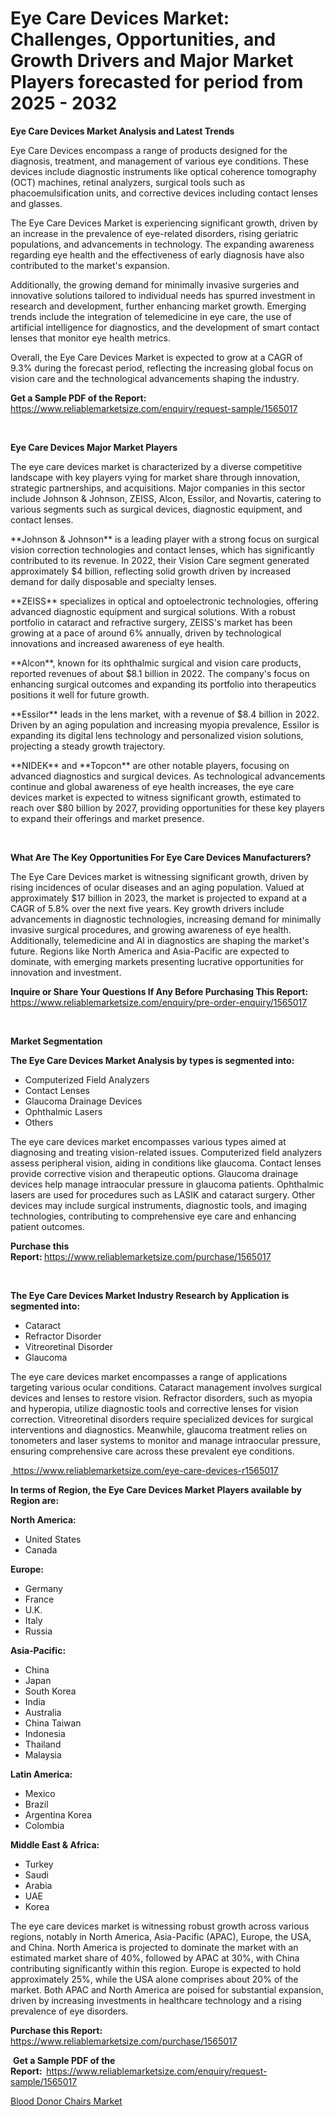 <p><h1>Eye Care Devices Market: Challenges, Opportunities, and Growth Drivers and Major Market Players forecasted for period from 2025 - 2032</h1></p><p><strong>Eye Care Devices Market Analysis and Latest Trends</strong></p>
<p><p>Eye Care Devices encompass a range of products designed for the diagnosis, treatment, and management of various eye conditions. These devices include diagnostic instruments like optical coherence tomography (OCT) machines, retinal analyzers, surgical tools such as phacoemulsification units, and corrective devices including contact lenses and glasses. </p><p>The Eye Care Devices Market is experiencing significant growth, driven by an increase in the prevalence of eye-related disorders, rising geriatric populations, and advancements in technology. The expanding awareness regarding eye health and the effectiveness of early diagnosis have also contributed to the market's expansion. </p><p>Additionally, the growing demand for minimally invasive surgeries and innovative solutions tailored to individual needs has spurred investment in research and development, further enhancing market growth. Emerging trends include the integration of telemedicine in eye care, the use of artificial intelligence for diagnostics, and the development of smart contact lenses that monitor eye health metrics. </p><p>Overall, the Eye Care Devices Market is expected to grow at a CAGR of 9.3% during the forecast period, reflecting the increasing global focus on vision care and the technological advancements shaping the industry.</p></p>
<p><strong>Get a Sample PDF of the Report:&nbsp;</strong> <a href="https://www.reliablemarketsize.com/enquiry/request-sample/1565017?utm_campaign=2773&utm_medium=2&utm_source=Github&utm_content=ia&utm_term=04032025&utm_id=eye-care-devices">https://www.reliablemarketsize.com/enquiry/request-sample/1565017</a></p>
<p>&nbsp;</p>
<p><strong>Eye Care Devices Major Market Players</strong></p>
<p><p>The eye care devices market is characterized by a diverse competitive landscape with key players vying for market share through innovation, strategic partnerships, and acquisitions. Major companies in this sector include Johnson & Johnson, ZEISS, Alcon, Essilor, and Novartis, catering to various segments such as surgical devices, diagnostic equipment, and contact lenses.</p><p>**Johnson & Johnson** is a leading player with a strong focus on surgical vision correction technologies and contact lenses, which has significantly contributed to its revenue. In 2022, their Vision Care segment generated approximately $4 billion, reflecting solid growth driven by increased demand for daily disposable and specialty lenses.</p><p>**ZEISS** specializes in optical and optoelectronic technologies, offering advanced diagnostic equipment and surgical solutions. With a robust portfolio in cataract and refractive surgery, ZEISS's market has been growing at a pace of around 6% annually, driven by technological innovations and increased awareness of eye health.</p><p>**Alcon**, known for its ophthalmic surgical and vision care products, reported revenues of about $8.1 billion in 2022. The company's focus on enhancing surgical outcomes and expanding its portfolio into therapeutics positions it well for future growth.</p><p>**Essilor** leads in the lens market, with a revenue of $8.4 billion in 2022. Driven by an aging population and increasing myopia prevalence, Essilor is expanding its digital lens technology and personalized vision solutions, projecting a steady growth trajectory.</p><p>**NIDEK** and **Topcon** are other notable players, focusing on advanced diagnostics and surgical devices. As technological advancements continue and global awareness of eye health increases, the eye care devices market is expected to witness significant growth, estimated to reach over $80 billion by 2027, providing opportunities for these key players to expand their offerings and market presence.</p></p>
<p>&nbsp;</p>
<p><strong>What Are The Key Opportunities For Eye Care Devices Manufacturers?</strong></p>
<p><p>The Eye Care Devices market is witnessing significant growth, driven by rising incidences of ocular diseases and an aging population. Valued at approximately $17 billion in 2023, the market is projected to expand at a CAGR of 5.8% over the next five years. Key growth drivers include advancements in diagnostic technologies, increasing demand for minimally invasive surgical procedures, and growing awareness of eye health. Additionally, telemedicine and AI in diagnostics are shaping the market's future. Regions like North America and Asia-Pacific are expected to dominate, with emerging markets presenting lucrative opportunities for innovation and investment.</p></p>
<p><strong>Inquire or Share Your Questions If Any Before Purchasing This Report:</strong> <a href="https://www.reliablemarketsize.com/enquiry/pre-order-enquiry/1565017?utm_campaign=2773&utm_medium=2&utm_source=Github&utm_content=ia&utm_term=04032025&utm_id=eye-care-devices">https://www.reliablemarketsize.com/enquiry/pre-order-enquiry/1565017</a></p>
<p>&nbsp;</p>
<p><strong>Market Segmentation</strong></p>
<p><strong>The Eye Care Devices Market Analysis by types is segmented into:</strong></p>
<p><ul><li>Computerized Field Analyzers</li><li>Contact Lenses</li><li>Glaucoma Drainage Devices</li><li>Ophthalmic Lasers</li><li>Others</li></ul></p>
<p><p>The eye care devices market encompasses various types aimed at diagnosing and treating vision-related issues. Computerized field analyzers assess peripheral vision, aiding in conditions like glaucoma. Contact lenses provide corrective vision and therapeutic options. Glaucoma drainage devices help manage intraocular pressure in glaucoma patients. Ophthalmic lasers are used for procedures such as LASIK and cataract surgery. Other devices may include surgical instruments, diagnostic tools, and imaging technologies, contributing to comprehensive eye care and enhancing patient outcomes.</p></p>
<p><strong>Purchase this Report:&nbsp;</strong><a href="https://www.reliablemarketsize.com/purchase/1565017?utm_campaign=2773&utm_medium=2&utm_source=Github&utm_content=ia&utm_term=04032025&utm_id=eye-care-devices">https://www.reliablemarketsize.com/purchase/1565017</a></p>
<p>&nbsp;</p>
<p><strong>The Eye Care Devices Market Industry Research by Application is segmented into:</strong></p>
<p><ul><li>Cataract</li><li>Refractor Disorder</li><li>Vitreoretinal Disorder</li><li>Glaucoma</li></ul></p>
<p><p>The eye care devices market encompasses a range of applications targeting various ocular conditions. Cataract management involves surgical devices and lenses to restore vision. Refractor disorders, such as myopia and hyperopia, utilize diagnostic tools and corrective lenses for vision correction. Vitreoretinal disorders require specialized devices for surgical interventions and diagnostics. Meanwhile, glaucoma treatment relies on tonometers and laser systems to monitor and manage intraocular pressure, ensuring comprehensive care across these prevalent eye conditions.</p></p>
<p><a href="https://www.reliablemarketsize.com/eye-care-devices-r1565017?utm_campaign=2773&utm_medium=2&utm_source=Github&utm_content=ia&utm_term=04032025&utm_id=eye-care-devices">&nbsp;https://www.reliablemarketsize.com/eye-care-devices-r1565017</a></p>
<p><strong>In terms of Region, the Eye Care Devices Market Players available by Region are:</strong></p>
<p>
    <p> <strong> North America: </strong>
        <ul>
            <li>United States</li>
            <li>Canada</li>
        </ul>
        </p> 
    <p> <strong> Europe: </strong>
        <ul>
            <li>Germany</li>
            <li>France</li>
            <li>U.K.</li>
            <li>Italy</li>
            <li>Russia</li>
        </ul>
        </p> 
    <p> <strong> Asia-Pacific: </strong>
        <ul>
            <li>China</li>
            <li>Japan</li>
            <li>South Korea</li>
            <li>India</li>
            <li>Australia</li>
            <li>China Taiwan</li>
            <li>Indonesia</li>
            <li>Thailand</li>
            <li>Malaysia</li>
        </ul>
        </p> 
    <p> <strong> Latin America: </strong>
        <ul>
            <li>Mexico</li>
            <li>Brazil</li>
            <li>Argentina Korea</li>
            <li>Colombia</li>
        </ul>
        </p> 
    <p> <strong> Middle East & Africa: </strong>
        <ul>
            <li>Turkey</li>
            <li>Saudi</li>
            <li>Arabia</li>
            <li>UAE</li>
            <li>Korea</li>
        </ul>
    </p>
    </p>
<p><p>The eye care devices market is witnessing robust growth across various regions, notably in North America, Asia-Pacific (APAC), Europe, the USA, and China. North America is projected to dominate the market with an estimated market share of 40%, followed by APAC at 30%, with China contributing significantly within this region. Europe is expected to hold approximately 25%, while the USA alone comprises about 20% of the market. Both APAC and North America are poised for substantial expansion, driven by increasing investments in healthcare technology and a rising prevalence of eye disorders.</p></p>
<p><strong>Purchase this Report: </strong><a href="https://www.reliablemarketsize.com/purchase/1565017?utm_campaign=2773&utm_medium=2&utm_source=Github&utm_content=ia&utm_term=04032025&utm_id=eye-care-devices">https://www.reliablemarketsize.com/purchase/1565017</a></p>
<p>&nbsp;<strong>Get a Sample PDF of the Report:&nbsp;&nbsp;</strong><a href="https://www.reliablemarketsize.com/enquiry/request-sample/1565017?utm_campaign=2773&utm_medium=2&utm_source=Github&utm_content=ia&utm_term=04032025&utm_id=eye-care-devices">https://www.reliablemarketsize.com/enquiry/request-sample/1565017</a></p>
<p><strong></strong></p>
<p><p><a href="https://github.com/raffadongraffadong/Market-Research-Report-List-1/blob/main/blood-donor-chairs-market.md?utm_campaign=2773&utm_medium=2&utm_source=Github&utm_content=ia&utm_term=04032025&utm_id=eye-care-devices">Blood Donor Chairs Market</a></p></p>